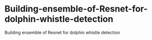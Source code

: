 # Building-ensemble-of-Resnet-for-dolphin-whistle-detection
Building ensemble of Resnet for dolphin whistle detection
